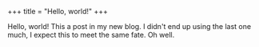 +++
title = "Hello, world!"
+++

Hello, world! This a post in my new blog. I didn't end up using the last one much, I expect this to meet the same fate. Oh well.